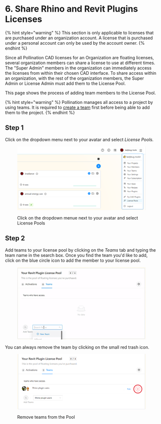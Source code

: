 # 6. Share Rhino and Revit Plugins Licenses

{% hint style="warning" %}
This section is only applicable to licenses that are purchased under an organization account. A license that is purchased under a personal account can only be used by the account owner.
{% endhint %}

Since all Pollination CAD licenses for an Organization are floating licenses, several organization members can share a license to use at different times. The "Super Admin" members in the organization can immediately access the licenses from within their chosen CAD interface. To share access within an organization, with the rest of the organization members, the Super Admin or License Admin must add them to the License Pool.

This page shows the process of adding team members to the License Pool.

{% hint style="warning" %}
Pollination manages all access to a project by using teams. It is required to [create a team](account-setup/create-teams.md) first before being able to add them to the project.
{% endhint %}

## Step 1

Click on the dropdown menu next to your avatar and select _License Pools._

<figure><img src="../.gitbook/assets/image (7).png" alt=""><figcaption><p>Click on the dropdown menue next to your avatar and select License Pools</p></figcaption></figure>

## Step 2

Add teams to your license pool by clicking on the _Teams_ tab and typing the team name in the search box. Once you find the team you'd like to add, click on the blue circle icon to add the member to your license pool.

<figure><img src="../.gitbook/assets/add-teams-to-license-pools.gif" alt=""><figcaption></figcaption></figure>

You can always remove the team by clicking on the small red trash icon.

<figure><img src="../.gitbook/assets/image (179).png" alt=""><figcaption><p>Remove teams from the Pool</p></figcaption></figure>
